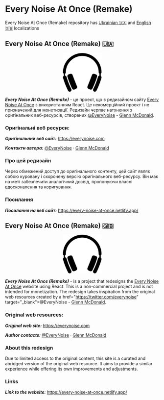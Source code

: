 # Every Noise At Once (Remake)

Every Noise At Once (Remake) repository has [Ukrainian :ukraine:](#every-noise-at-once-remake-ukraine) and [English :uk:](#every-noise-at-once-remake-uk) localizations

## Every Noise At Once (Remake) :ukraine:

<p align="center">
  <img src='./public/img/icon.png' alt='Лого сайту' center style='width: 25%'>
</p>

**_Every Noise At Once (Remake)_** - це проект, що є редизайном сайту <a href="" target="_blank">Every Noise At Once</a> з використанням React. Це некомерційний проект і не призначений для монетизації. Редизайн черпає натхнення з оригінальних веб-ресурсів, створених <a href="https://twitter.com/everynoise" target="_blank">@EveryNoise</a> - <a href="http://furia.com" target="_blank">Glenn McDonald</a>.

### Оригінальні веб ресурси:

**_Оригінальний веб сайт:_**
<a href="https://everynoise.com/" target="_blank">https://everynoise.com</a>

**_Контакти автора:_**
<a href="https://twitter.com/everynoise" target="_blank">@EveryNoise</a> &middot;
<a href="http://furia.com" target="_blank">Glenn McDonald</a>

### Про цей редизайн

Через обмежений доступ до оригінального контенту, цей сайт являє собою куровану і скорочену версію оригінального веб-ресурсу. Він має на меті забезпечити аналогічний досвід, пропонуючи власні вдосконалення та коригування.

### Посилання

**_Посилання на веб сайт:_** <a href="https://every-noise-at-once.netlify.app/" target="_blank">https://every-noise-at-once.netlify.app/</a>

## Every Noise At Once (Remake) :uk:

<p align="center">
  <img src='./public/img/icon.png' alt='Logo of web site' center style='width: 25%'>
</p>

**_Every Noise At Once (Remake)_** - is a project that redesigns the <a href="" target="_blank">Every Noise At Once</a> website using React. This is a non-commercial project and is not intended for monetization. The redesign takes inspiration from the original web resources created by a href="https://twitter.com/everynoise" target="\_blank">@EveryNoise</a> - <a href="http://furia.com" target="_blank">Glenn McDonald</a>.

### Original web resources:

**_Original web site:_**
<a href="https://everynoise.com/" target="_blank">https://everynoise.com</a>

**_Author contacts:_**
<a href="https://twitter.com/everynoise" target="_blank">@EveryNoise</a> &middot;
<a href="http://furia.com" target="_blank">Glenn McDonald</a>

### About this redesign

Due to limited access to the original content, this site is a curated and abridged version of the original web resource. It aims to provide a similar experience while offering its own improvements and adjustments.

### Links

**_Link to the website:_** <a href="https://every-noise-at-once.netlify.app/" target="_blank">https://every-noise-at-once.netlify.app/</a>
